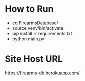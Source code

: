 # How to Run
- cd FirearmsDatabase/
- source venv/bin/activate
- pip install -r requirements.txt
- python main.py

# Site Host URL
https://firearms-db.herokuapp.com/
